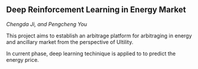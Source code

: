 ## Deep Reinforcement Learning in Energy Market

*Chengda Ji, and Pengcheng You*

This project aims to establish an arbitrage platform for arbitraging in energy and ancillary market from the perspective of Ultility.  

In current phase, deep learning techinique is applied to to predict the energy price.
